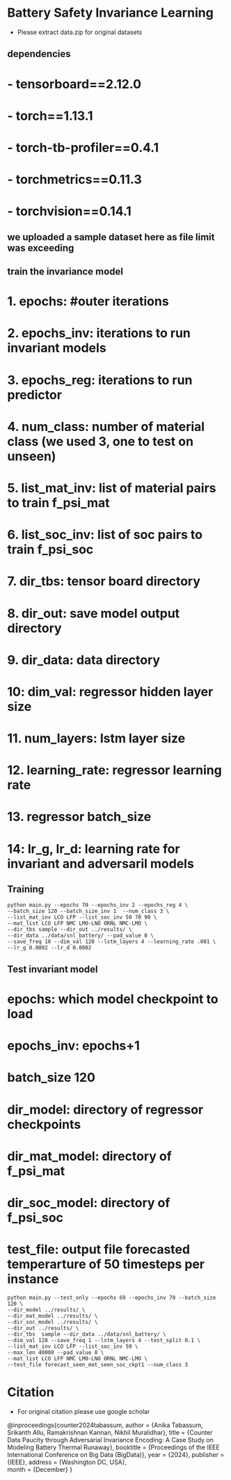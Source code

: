 # Battery Safety Invariance Learning
- Please extract data.zip for original datasets
## dependencies
#   - tensorboard==2.12.0
#   - torch==1.13.1
#   - torch-tb-profiler==0.4.1
#   - torchmetrics==0.11.3
#   - torchvision==0.14.1 

## we uploaded a sample dataset here as file limit was exceeding
## train the invariance model
# 1. epochs: #outer iterations
# 2. epochs_inv: iterations to run invariant models
# 3. epochs_reg: iterations to run predictor
# 4. num_class: number of material class (we used 3, one to test on unseen)
# 5. list_mat_inv: list of material pairs to train f_psi_mat
# 6. list_soc_inv: list of soc pairs to train f_psi_soc
# 7. dir_tbs: tensor board directory
# 8. dir_out: save model output directory
# 9. dir_data: data directory
# 10: dim_val: regressor hidden layer size
# 11. num_layers: lstm layer size
# 12. learning_rate: regressor learning rate
# 13. regressor batch_size
# 14: lr_g, lr_d: learning rate for invariant and adversaril models

## Training
```
python main.py --epochs 70 --epochs_inv 2 --epochs_reg 4 \
--batch_size 120 --batch_size_inv 1  --num_class 3 \
--list_mat_inv LCO LFP --list_soc_inv 50 70 90 \
--mat_list LCO LFP NMC LMO-LNO ORNL NMC-LMO \
--dir_tbs sample --dir_out ../results/ \
--dir_data ../data/snl_battery/ --pad_value 0 \
--save_freq 10 --dim_val 128 --lstm_layers 4 --learning_rate .001 \
--lr_g 0.0002 --lr_d 0.0002
```
## Test invariant model
# epochs: which model checkpoint to load
# epochs_inv: epochs+1
# batch_size 120 
# dir_model: directory of regressor checkpoints 
# dir_mat_model: directory of f_psi_mat
# dir_soc_model: directory of f_psi_soc
# test_file: output file forecasted temperarture of 50 timesteps per instance 

```
python main.py --test_only --epochs 69 --epochs_inv 70 --batch_size 120 \
--dir_model ../results/ \
--dir_mat_model ../results/ \
--dir_soc_model ../results/ \
--dir_out ../results/ \
--dir_tbs  sample --dir_data ../data/snl_battery/ \
--dim_val 128 --save_freq 1 --lstm_layers 4 --test_split 0.1 \
--list_mat_inv LCO LFP --list_soc_inv 50 \
--max_len 40000 --pad_value 0 \
--mat_list LCO LFP NMC LMO-LNO ORNL NMC-LMO \
--test_file forecast_seen_mat_seen_soc_ckpt1 --num_class 3
```

# Citation
- For original citation please use google scholar

@inproceedings{counter2024tabassum,
  author    = {Anika Tabassum, Srikanth Allu, Ramakrishnan Kannan, Nikhil Muralidhar},
  title     = {Counter Data Paucity through Adversarial Invariance Encoding: A Case Study on Modeling Battery Thermal Runaway},
  booktitle = {Proceedings of the IEEE International Conference on Big Data (BigData)},
  year      = {2024},
  publisher = {IEEE},
  address   = {Washington DC, USA},  
  month     = {December}
}
